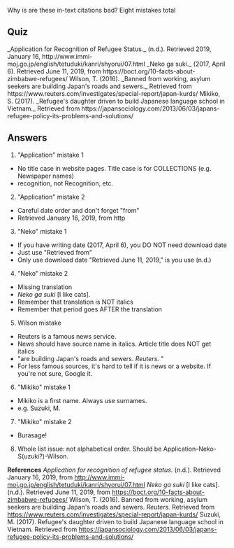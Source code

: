 Why is are these in-text citations bad? Eight mistakes total
 
## Quiz
<ref>
_Application for Recognition of Refugee Status._ (n.d.). Retrieved 2019, January 16,  http://www.immi-moj.go.jp/english/tetuduki/kanri/shyorui/07.html
_Neko ga suki._ (2017, April 6). Retrieved June 11, 2019, from https://boct.org/10-facts-about-zimbabwe-refugees/
Wilson, T. (2016). _Banned from working, asylum seekers are building Japan's roads and sewers._ Retrieved from https://www.reuters.com/investigates/special-report/japan-kurds/
Mikiko, S. (2017). _Refugee's daughter driven to build Japanese language 
school in Vietnam._ Retrieved from 
https://japansociology.com/2013/06/03/japans-refugee-policy-its-problems-and-solutions/
</ref>



## Answers
1) "Application" mistake 1
* No title case in website pages. Title case is for COLLECTIONS (e.g. Newspaper names)
* recognition, not Recognition, etc. 
2) "Application" mistake 2
* Careful date order and don't forget "from"
* Retrieved January 16, 2019, from http
3) "Neko" mistake 1 
* If you have writing date (2017, April 6), you DO NOT need download date 
* Just use "Retrieved from"
* Only use download date "Retrieved June 11, 2019," is you use (n.d.)
4)  "Neko" mistake 2
* Missing translation 
* _Neko ga suki_ [I like cats]. 
* Remember that translation is NOT italics
* Remember that period goes AFTER the translation
5) Wilson mistake
* Reuters is a famous news service. 
* News should have source name in italics. Article title does NOT get italics
* "are building Japan's roads and sewers. _Reuters._ "
* For less famous sources, it's hard to tell if it is news or a website. If you're not sure, Google it. 
6) "Mikiko" mistake 1
* Mikiko is a first name. Always use surnames.
* e.g. Suzuki, M. 
7) "Mikiko" mistake 2
* Burasage!
8) Whole list issue: not alphabetical order. Should be Application-Neko-S(uzuki?)-Wilson.

__References__
<ref>
_Application for recognition of refugee status._ (n.d.). Retrieved January 16, 2019, from http://www.immi-moj.go.jp/english/tetuduki/kanri/shyorui/07.html
_Neko ga suki_ [I like cats]. (n.d.). Retrieved June 11, 2019, from https://boct.org/10-facts-about-zimbabwe-refugees/
Wilson, T. (2016). Banned from working, asylum seekers are building Japan's roads and sewers. _Reuters._ Retrieved from https://www.reuters.com/investigates/special-report/japan-kurds/
Suzuki, M. (2017). Refugee's daughter driven to build Japanese language school in Vietnam. Retrieved from https://japansociology.com/2013/06/03/japans-refugee-policy-its-problems-and-solutions/
</ref>